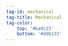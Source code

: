 ```yaml
---
tag-id: mechanical
tag-title: Mechanical
tag-color: 
    top: '#ba9c23'
    bottom: '#d0b133'
---
```

